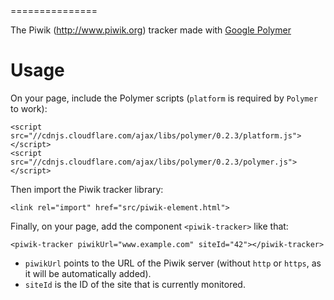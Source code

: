 <piwik-tracker>
===============

The Piwik (http://www.piwik.org) tracker made with [Google Polymer](http://www.polymer-project.org)


Usage
=====

On your page, include the Polymer scripts (`platform` is required by `Polymer` to work):

```
<script src="//cdnjs.cloudflare.com/ajax/libs/polymer/0.2.3/platform.js"></script>
<script src="//cdnjs.cloudflare.com/ajax/libs/polymer/0.2.3/polymer.js"></script>
```

Then import the Piwik tracker library:

```
<link rel="import" href="src/piwik-element.html">
```

Finally, on your page, add the component `<piwik-tracker>` like that:


```<piwik-tracker piwikUrl="www.example.com" siteId="42"></piwik-tracker>```

* `piwikUrl` points to the URL of the Piwik server (without `http` or `https`, as it will be automatically added).
* `siteId` is the ID of the site that is currently monitored.
 
